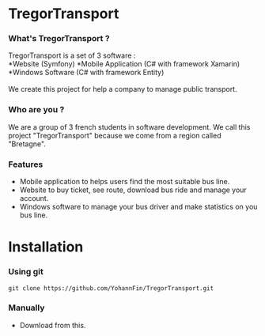 # TregorTransport

### What's TregorTransport ?
<p>TregorTransport is a set of 3 software :<br>
 *Website (Symfony)
 *Mobile Application (C# with framework Xamarin)<br>
 *Windows Software (C# with framework Entity)<br><br>
 We create this project for help a company to manage public transport.</p>
 
 ### Who are you ?
 <p>We are a group of 3 french students in software development. We call this project "TregorTransport" because we come from a region called "Bretagne".</p>

### Features
 * Mobile application to helps users find the most suitable bus line.
 * Website to buy ticket, see route, download bus ride and manage your account.
 * Windows software to manage your bus driver and make statistics on you bus line.
 
 
# Installation

### Using git
  ```
  git clone https://github.com/YohannFin/TregorTransport.git
  ```
### Manually
 * Download from this.

